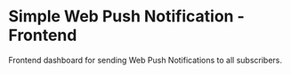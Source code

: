 # Simple Web Push Notification - Frontend

Frontend dashboard for sending Web Push Notifications to all subscribers.
